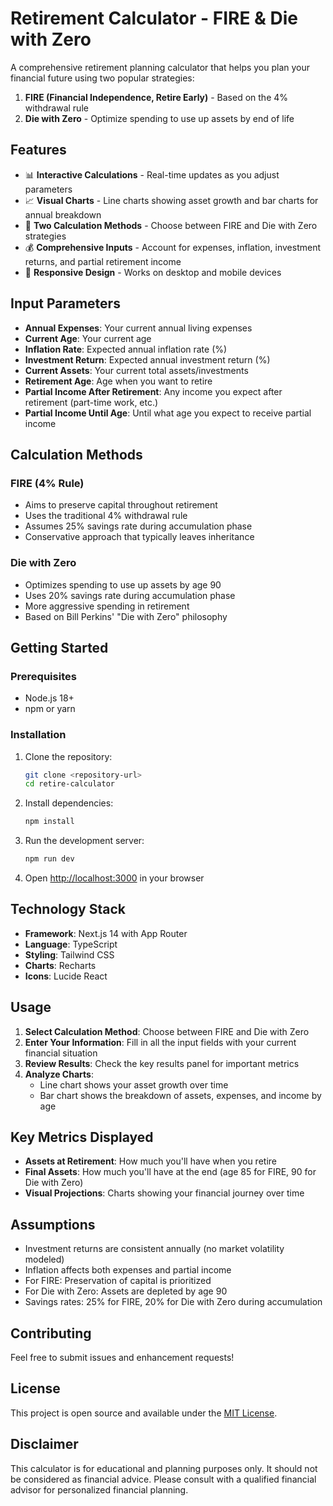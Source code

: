 # Retirement Calculator - FIRE & Die with Zero

A comprehensive retirement planning calculator that helps you plan your financial future using two popular strategies:

1. **FIRE (Financial Independence, Retire Early)** - Based on the 4% withdrawal rule
2. **Die with Zero** - Optimize spending to use up assets by end of life

## Features

- 📊 **Interactive Calculations** - Real-time updates as you adjust parameters
- 📈 **Visual Charts** - Line charts showing asset growth and bar charts for annual breakdown
- 🔄 **Two Calculation Methods** - Choose between FIRE and Die with Zero strategies
- 💰 **Comprehensive Inputs** - Account for expenses, inflation, investment returns, and partial retirement income
- 📱 **Responsive Design** - Works on desktop and mobile devices

## Input Parameters

- **Annual Expenses**: Your current annual living expenses
- **Current Age**: Your current age
- **Inflation Rate**: Expected annual inflation rate (%)
- **Investment Return**: Expected annual investment return (%)
- **Current Assets**: Your current total assets/investments
- **Retirement Age**: Age when you want to retire
- **Partial Income After Retirement**: Any income you expect after retirement (part-time work, etc.)
- **Partial Income Until Age**: Until what age you expect to receive partial income

## Calculation Methods

### FIRE (4% Rule)

- Aims to preserve capital throughout retirement
- Uses the traditional 4% withdrawal rule
- Assumes 25% savings rate during accumulation phase
- Conservative approach that typically leaves inheritance

### Die with Zero

- Optimizes spending to use up assets by age 90
- Uses 20% savings rate during accumulation phase
- More aggressive spending in retirement
- Based on Bill Perkins' "Die with Zero" philosophy

## Getting Started

### Prerequisites

- Node.js 18+
- npm or yarn

### Installation

1. Clone the repository:

   ```bash
   git clone <repository-url>
   cd retire-calculator
   ```

2. Install dependencies:

   ```bash
   npm install
   ```

3. Run the development server:

   ```bash
   npm run dev
   ```

4. Open [http://localhost:3000](http://localhost:3000) in your browser

## Technology Stack

- **Framework**: Next.js 14 with App Router
- **Language**: TypeScript
- **Styling**: Tailwind CSS
- **Charts**: Recharts
- **Icons**: Lucide React

## Usage

1. **Select Calculation Method**: Choose between FIRE and Die with Zero
2. **Enter Your Information**: Fill in all the input fields with your current financial situation
3. **Review Results**: Check the key results panel for important metrics
4. **Analyze Charts**:
   - Line chart shows your asset growth over time
   - Bar chart shows the breakdown of assets, expenses, and income by age

## Key Metrics Displayed

- **Assets at Retirement**: How much you'll have when you retire
- **Final Assets**: How much you'll have at the end (age 85 for FIRE, 90 for Die with Zero)
- **Visual Projections**: Charts showing your financial journey over time

## Assumptions

- Investment returns are consistent annually (no market volatility modeled)
- Inflation affects both expenses and partial income
- For FIRE: Preservation of capital is prioritized
- For Die with Zero: Assets are depleted by age 90
- Savings rates: 25% for FIRE, 20% for Die with Zero during accumulation

## Contributing

Feel free to submit issues and enhancement requests!

## License

This project is open source and available under the [MIT License](LICENSE).

## Disclaimer

This calculator is for educational and planning purposes only. It should not be considered as financial advice. Please consult with a qualified financial advisor for personalized financial planning.
